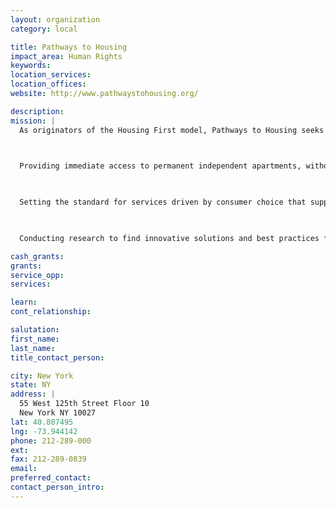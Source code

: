 ```yaml
---
layout: organization
category: local

title: Pathways to Housing
impact_area: Human Rights
keywords: 
location_services: 
location_offices: 
website: http://www.pathwaystohousing.org/

description: 
mission: |
  As originators of the Housing First model, Pathways to Housing seeks to transform individual lives by ending homelessness and supporting recovery for those with psychiatric disabilities.  We believe housing is a basic human right, and aspire to change the practice of homeless services by:

  

  Providing immediate access to permanent independent apartments, without preconditions

  

  Setting the standard for services driven by consumer choice that support recovery and community integration

  

  Conducting research to find innovative solutions and best practices for those who suffer from mental illness and homelessness

cash_grants: 
grants: 
service_opp: 
services: 

learn: 
cont_relationship: 

salutation: 
first_name: 
last_name: 
title_contact_person: 

city: New York
state: NY
address: |
  55 West 125th Street Floor 10  
  New York NY 10027
lat: 40.807495
lng: -73.944142
phone: 212-289-000
ext: 
fax: 212-289-0839
email: 
preferred_contact: 
contact_person_intro: 
---
```

